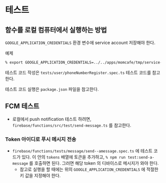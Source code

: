 # 테스트

## 함수를 로컬 컴퓨터에서 실행하는 방법

`GOOGLE_APPLICATION_CREDENTIALS` 환경 변수에 service account 저장해야 한다.

예제

```sh
% export GOOGLE_APPLICATION_CREDENTIALS=../../apps/momcafe/tmp/service-account.json
```

테스트 코드 작성은 `tests/user/phoneNumberRegister.spec.ts` 테스트 코드를 참고한다.

테스트 코드 실행은 `package.json` 파일을 참고한다.

## FCM 테스트

- 로컬에서 push notification 테스트 하려면, `firebase/functions/src/test/send-message.ts` 를 참고한다.


### Token 아이디로 푸시 메시지 전송


- `firebase/functions/tests/message/send--amessage.spec.ts` 에 테스트 코드가 있다. 이 안의 `tokens` 배열에 토큰을 추가하고, `% npm run test:send-a-message` 를 호출하면 된다. 그러면 해당 token 의 디바이스로 메시지가 와야 한다.
  - 참고로 실행을 할 때에는 위의 `GOOGLE_APPLICATION_CREDENTIALS` 에 적절한 키 값을 지정해야 한다.

